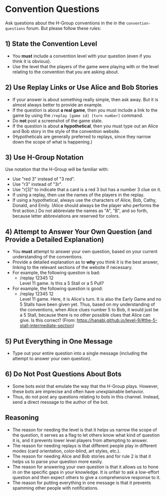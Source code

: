 # Convention Questions

Ask questions about the H-Group conventions in the in the `convention-questions` forum. But please follow these rules:

## 1) State the Convention Level

- You **must** include a convention level with your question (even if you think it is obvious).
- Use the level that the players of the game were playing with or the level relating to the convention that you are asking about.

## 2) Use Replay Links or Use Alice and Bob Stories

- If your answer is about something really simple, then ask away. But it is almost always better to provide an example.
- If the question is about **a real game**, then you must include a link to the game by using the `/replay [game id] [turn number]` command.
- Do **not** post a screenshot of the game state.
- If the question is about **a hypothetical**, then you must type out an Alice and Bob story in the style of the convention website.
- (Hypotheticals are generally preferred to replays, since they narrow down the scope of what is happening.)

## 3) Use H-Group Notation

Use notation that the H-Group will be familiar with:

- Use "red 3" instead of "3 red".
- Use "r3" instead of "3r".
- Use "r[3]" to indicate that a card is a red 3 but has a number 3 clue on it.
- If using a replay, then use the names of the players in the replay.
- If using a hypothetical, always use the characters of Alice, Bob, Cathy, Donald, and Emily. (Alice should always be the player who performs the first action.) Do not abbreviate the names as "A", "B", and so forth, because letter abbreviations are reserved for colors.

## 4) Attempt to Answer Your Own Question (and Provide a Detailed Explanation)

- You **must** attempt to answer your own question, based on your current understanding of the conventions.
- Provide a detailed explanation as to **why** you think it is the best answer, linking to the relevant sections of the website if necessary.
- For example, the following question is bad:
  - /replay 12345 12<br>Level 11 game. Is this a 5 Stall or a 5 Pull?
- For example, the following question is good:
  - /replay 12345 12<br>Level 11 game. Here, it is Alice's turn. It is also the Early Game and no 5 Stalls have been given yet. Thus, based on my understanding of the conventions, when Alice clues number 5 to Bob, it would just be a 5 Stall, because there is no other possible clues that Alice can give. Is this correct? (From: https://hanabi.github.io/level-9/#the-5-stall-intermediate-section)

## 5) Put Everything in One Message

- Type out your entire question into a single message (including the attempt to answer your own question).

## 6) Do Not Post Questions About Bots

- Some bots exist that emulate the way that the H-Group plays. However, these bots are imprecise and often have unexplainable behavior.
- Thus, do not post any questions relating to bots in this channel. Instead, send a direct message to the author of the bot.

## Reasoning

- The reason for needing the level is that it helps us narrow the scope of the question, it serves as a flag to let others know what kind of question it is, and it prevents lower level players from attempting to answer.
- The reason for needing replays is that different people play in different modes (card orientation, color-blind, art styles, etc.).
- The reason for needing Alice and Bob stories and for rule 2 is that it helps us to parse your question more easily.
- The reason for answering your own question is that it allows us to hone in on the specific gaps in your knowledge. It is unfair to ask a low-effort question and then expect others to give a comprehensive response to it.
- The reason for putting everything in one message is that it prevents spamming other people with notifications.
